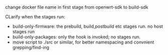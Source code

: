 change docker file name in first stage from openwrt-sdk to build-sdk

CLarify when the stages run:
- build-only-firmware: the prebuild, build,postbuild etc stages run. no host
  stages run
- build-only-packages: only the hook is invoked; no stages run.
- move script to ./src or similar, for better namespacing and convnient
  grepping/find-ing
